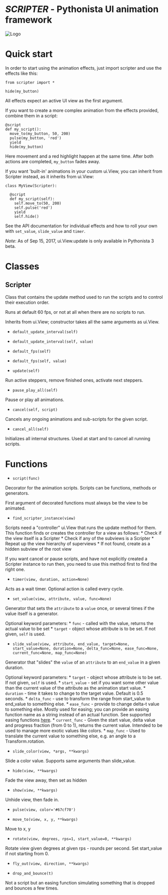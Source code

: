 # _SCRIPTER_ - Pythonista UI animation framework

![Logo](https://raw.githubusercontent.com/mikaelho/scripter/master/logo.jpg)

# Quick start

In order to start using the animation effects, just import scripter and use the effects like this:

    from scripter import *
    
    hide(my_button)
    
All effects expect an active UI view as the first argument.

If you want to create a more complex animation from the effects provided, combine them in a
script:
  
    @script
    def my_script():
      move_to(my_button, 50, 200)
      pulse(my_button, 'red')
      yield
      hide(my_button)
      
Here movement and a red highlight happen at the same time. After both actions are completed, `my_button` fades away.

If you want 'built-in' animations in your custom ui.View, you can inherit from Scripter instead, as it inherits from ui.View:
  
    class MyView(Scripter):
      
      @script
      def my_script(self):
        self.move_to(50, 200)
        self.pulse('red')
        yield
        self.hide()
        
See the API documentation for individual effects and how to roll your own with `set_value`, `slide_value` and `timer`.

_Note_: As of Sep 15, 2017, ui.View.update is only available in Pythonista 3 beta.

# Classes

## Scripter

Class that contains the update method used to run the scripts and to control their execution
order.

Runs at default 60 fps, or not at all when there are no scripts to run.

Inherits from ui.View; constructor takes all the same arguments as ui.View.


  * `default_update_interval(self)`


  * `default_update_interval(self, value)`


  * `default_fps(self)`


  * `default_fps(self, value)`


  * `update(self)`

  Run active steppers, remove finished ones,
  activate next steppers. 

  * `pause_play_all(self)`

  Pause or play all animations. 

  * `cancel(self, script)`

  Cancels any ongoing animations and
  sub-scripts for the given script. 

  * `cancel_all(self)`

  Initializes all internal structures.
  Used at start and to cancel all running scripts.
# Functions


  * `script(func)`

  Decorator for the animation scripts. Scripts can be functions, methods or generators.
  
  First argument of decorated functions must always be the view to be animated.

  * `find_scripter_instance(view)`

  Scripts need a "controller" ui.View that runs the update method for them. This function finds or creates the controller for a view as follows:
    * Check if the view itself is a Scripter
    * Check if any of the subviews is a Scripter
    * Repeat up the view hierarchy of superviews
    * If not found, create as a hidden subview of the root view
  
  If you want cancel or pause scripts, and have not explicitly created a Scripter instance to 
  run then, you need to use this method first to find the right one.

  * `timer(view, duration, action=None)`

  Acts as a wait timer. Optional action is
  called every cycle. 

  * `set_value(view, attribute, value, func=None)`

  Generator that sets the `attribute` to a 
  `value` once, or several times if the value 
  itself is a generator.
  
  Optional keyword parameters:
    * `func` - called with the value, returns the actual value to be set
    * `target` - object whose attribute is to be set. If not given, `self` is used. 

  * `slide_value(view, attribute, end_value, target=None, start_value=None, duration=None, delta_func=None, ease_func=None, current_func=None, map_func=None)`

  Generator that "slides" the `value` of an
  `attribute` to an `end_value` in a given duration.
  
  Optional keyword parameters:
    * `target` - object whose attribute is to be set. If not given, `self` is used.
    * `start_value` - set if you want some other value than the current value of the attribute as the animation start value.
    * `duration` - time it takes to change to the target value. Default is 0.5 seconds.
    * `delta_func` - use to transform the range from start_value to end_value to something else.
    * `ease_func` - provide to change delta-t value to something else. Mostly used for easing; you can provide an easing function name as a string instead of an actual function. See supported easing functions [here](https://raw.githubusercontent.com/mikaelho/scripter/master/ease-functions.png).
    * `current_func` - Given the start value, delta value and progress fraction (from 0 to 1), returns the current value. Intended to be used to manage more exotic values like colors.
    * `map_func` - Used to translate the current value to something else, e.g. an angle to a Transform.rotation.

  * `slide_color(view, *args, **kwargs)`

  Slide a color value. Supports same
  arguments than slide_value. 

  * `hide(view, **kwargs)`

  Fade the view away, then set as hidden 

  * `show(view, **kwargs)`

  Unhide view, then fade in. 

  * `pulse(view, color='#67cf70')`


  * `move_to(view, x, y, **kwargs)`

  Move to x, y 

  * `rotate(view, degrees, rps=1, start_value=0, **kwargs)`

  Rotate view given degrees at given rps - rounds per second. Set start_value if not
  starting from 0. 

  * `fly_out(view, direction, **kwargs)`


  * `drop_and_bounce(t)`

  Not a script but an easing function simulating something that is dropped and
  bounces a few times. 
